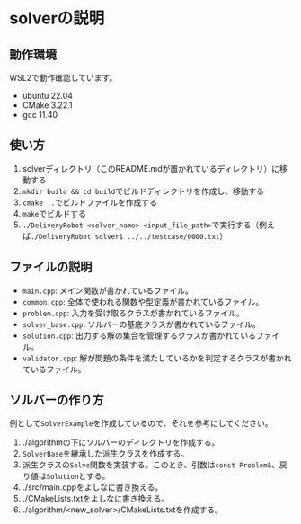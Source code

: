 # solverの説明

## 動作環境

WSL2で動作確認しています。

- ubuntu 22.04
- CMake 3.22.1
- gcc 11.40

## 使い方

1. solverディレクトリ（このREADME.mdが置かれているディレクトリ）に移動する
2. `mkdir build && cd build`でビルドディレクトリを作成し、移動する
3. `cmake ..`でビルドファイルを作成する
4. `make`でビルドする
5. `./DeliveryRobot <solver_name> <input_file_path>`で実行する（例えば`./DeliveryRobot solver1 ../../testcase/0000.txt`）

## ファイルの説明

- `main.cpp`: メイン関数が書かれているファイル。
- `common.cpp`: 全体で使われる関数や型定義が書かれているファイル。
- `problem.cpp`: 入力を受け取るクラスが書かれているファイル。
- `solver_base.cpp`: ソルバーの基底クラスが書かれているファイル。
- `solution.cpp`: 出力する解の集合を管理するクラスが書かれているファイル。
- `validator.cpp`: 解が問題の条件を満たしているかを判定するクラスが書かれているファイル。

## ソルバーの作り方

例として`SolverExample`を作成しているので、それを参考にしてください。

1. ./algorithmの下にソルバーのディレクトリを作成する。
2. `SolverBase`を継承した派生クラスを作成する。
3. 派生クラスの`Solve`関数を実装する。このとき、引数は`const Problem&`、戻り値は`Solution`とする。
4. ./src/main.cppをよしなに書き換える。
5. ./CMakeLists.txtをよしなに書き換える。
6. ./algorithm/<new_solver>/CMakeLists.txtを作成する。